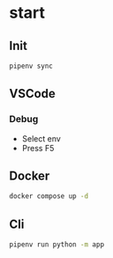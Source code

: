 # start

## Init

```bash
pipenv sync
```

## VSCode

### Debug

* Select env
* Press F5

## Docker

```bash
docker compose up -d
```

## Cli

```bash
pipenv run python -m app
```
